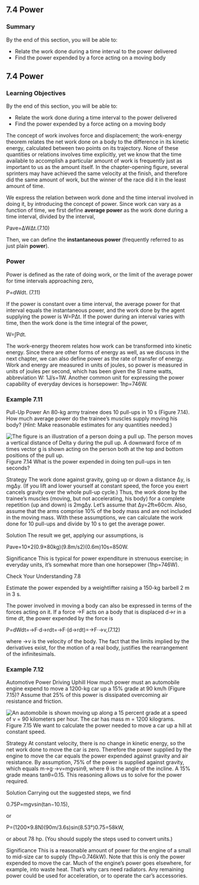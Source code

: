 ##  7.4 Power 

### Summary

By the end of this section, you will be able to: 

  - Relate the work done during a time interval to the power delivered
  - Find the power expended by a force acting on a moving body

## 7.4 Power

### Learning Objectives

By the end of this section, you will be able to: 

  - Relate the work done during a time interval to the power delivered
  - Find the power expended by a force acting on a moving body

The concept of work involves force and displacement; the work-energy theorem relates the net work done on a body to the difference in its kinetic energy, calculated between two points on its trajectory. None of these quantities or relations involves time explicitly, yet we know that the time available to accomplish a particular amount of work is frequently just as important to us as the amount itself. In the chapter-opening figure, several sprinters may have achieved the same velocity at the finish, and therefore did the same amount of work, but the winner of the race did it in the least amount of time.

We express the relation between work done and the time interval involved in doing it, by introducing the concept of power. Since work can vary as a function of time, we first define **average power** as the work done during a time interval, divided by the interval,

Pave=ΔWΔt.(7.10) 

Then, we can define the **instantaneous power** (frequently referred to as just plain **power**).

### Power

Power is defined as the rate of doing work, or the limit of the average power for time intervals approaching zero,

P=dWdt. (7.11) 

If the power is constant over a time interval, the average power for that interval equals the instantaneous power, and the work done by the agent supplying the power is W=PΔt. If the power during an interval varies with time, then the work done is the time integral of the power,

W=∫Pdt.

The work-energy theorem relates how work can be transformed into kinetic energy. Since there are other forms of energy as well, as we discuss in the next chapter, we can also define power as the rate of transfer of energy. Work and energy are measured in units of joules, so power is measured in units of joules per second, which has been given the SI name watts, abbreviation W: 1J/s=1W. Another common unit for expressing the power capability of everyday devices is horsepower: 1hp=746W.

### Example 7.11 

Pull-Up Power An 80-kg army trainee does 10 pull-ups in 10 s (Figure 7.14). How much average power do the trainee’s muscles supply moving his body? (_Hint:_ Make reasonable estimates for any quantities needed.)

![The figure is an illustration of a person doing a pull up. The person moves a vertical distance of Delta y during the pull up. A downward force of m times vector g is shown acting on the person both at the top and bottom positions of the pull up.][1] Figure 7.14 What is the power expended in doing ten pull-ups in ten seconds? 

Strategy The work done against gravity, going up or down a distance Δy, is mgΔy. (If you lift and lower yourself at constant speed, the force you exert cancels gravity over the whole pull-up cycle.) Thus, the work done by the trainee’s muscles (moving, but not accelerating, his body) for a complete repetition (up and down) is 2mgΔy. Let’s assume that Δy=2ft≈60cm. Also, assume that the arms comprise 10% of the body mass and are not included in the moving mass. With these assumptions, we can calculate the work done for 10 pull-ups and divide by 10 s to get the average power.

Solution The result we get, applying our assumptions, is

Pave=10×2(0.9×80kg)(9.8m/s2)(0.6m)10s=850W.

Significance This is typical for power expenditure in strenuous exercise; in everyday units, it’s somewhat more than one horsepower (1hp=746W).

Check Your Understanding 7.8 

Estimate the power expended by a weightlifter raising a 150-kg barbell 2 m in 3 s.

The power involved in moving a body can also be expressed in terms of the forces acting on it. If a force →F acts on a body that is displaced d→r in a time _dt_, the power expended by the force is

P=dWdt=→F·d→rdt=→F·(d→rdt)=→F·→v,(7.12) 

where →v is the velocity of the body. The fact that the limits implied by the derivatives exist, for the motion of a real body, justifies the rearrangement of the infinitesimals.

### Example 7.12 

Automotive Power Driving Uphill How much power must an automobile engine expend to move a 1200-kg car up a 15% grade at 90 km/h (Figure 7.15)? Assume that 25% of this power is dissipated overcoming air resistance and friction.

![An automobile is shown moving up along a 15 percent grade at a speed of v = 90 kilometers per hour. The car has mass m = 1200 kilograms.][2] Figure 7.15 We want to calculate the power needed to move a car up a hill at constant speed. 

Strategy At constant velocity, there is no change in kinetic energy, so the net work done to move the car is zero. Therefore the power supplied by the engine to move the car equals the power expended against gravity and air resistance. By assumption, 75% of the power is supplied against gravity, which equals m→g·→v=mgvsinθ, where θ is the angle of the incline. A 15% grade means tanθ=0.15. This reasoning allows us to solve for the power required.

Solution Carrying out the suggested steps, we find

0.75P=mgvsin(tan−10.15),

or

P=(1200×9.8N)(90m/3.6s)sin(8.53°)0.75=58kW,

or about 78 hp. (You should supply the steps used to convert units.)

Significance This is a reasonable amount of power for the engine of a small to mid-size car to supply (1hp=0.746kW). Note that this is only the power expended to move the car. Much of the engine’s power goes elsewhere, for example, into waste heat. That’s why cars need radiators. Any remaining power could be used for acceleration, or to operate the car’s accessories.

   [1]: https://cnx.org/resources/2dcbc105cd12f78774de235daa6a2bd1e16af44e
   [2]: https://cnx.org/resources/e273eb5712e39b8779c5ff9f1115df10dd8ada56


